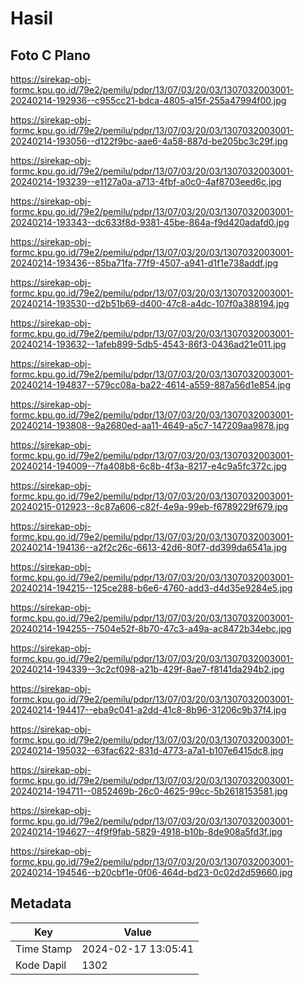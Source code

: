 # Hasil

## Foto C Plano

https://sirekap-obj-formc.kpu.go.id/79e2/pemilu/pdpr/13/07/03/20/03/1307032003001-20240214-192936--c955cc21-bdca-4805-a15f-255a47994f00.jpg

https://sirekap-obj-formc.kpu.go.id/79e2/pemilu/pdpr/13/07/03/20/03/1307032003001-20240214-193056--d122f9bc-aae6-4a58-887d-be205bc3c29f.jpg

https://sirekap-obj-formc.kpu.go.id/79e2/pemilu/pdpr/13/07/03/20/03/1307032003001-20240214-193239--e1127a0a-a713-4fbf-a0c0-4af8703eed6c.jpg

https://sirekap-obj-formc.kpu.go.id/79e2/pemilu/pdpr/13/07/03/20/03/1307032003001-20240214-193343--dc633f8d-9381-45be-864a-f9d420adafd0.jpg

https://sirekap-obj-formc.kpu.go.id/79e2/pemilu/pdpr/13/07/03/20/03/1307032003001-20240214-193436--85ba71fa-77f9-4507-a941-d1f1e738addf.jpg

https://sirekap-obj-formc.kpu.go.id/79e2/pemilu/pdpr/13/07/03/20/03/1307032003001-20240214-193530--d2b51b69-d400-47c8-a4dc-107f0a388194.jpg

https://sirekap-obj-formc.kpu.go.id/79e2/pemilu/pdpr/13/07/03/20/03/1307032003001-20240214-193632--1afeb899-5db5-4543-86f3-0436ad21e011.jpg

https://sirekap-obj-formc.kpu.go.id/79e2/pemilu/pdpr/13/07/03/20/03/1307032003001-20240214-194837--579cc08a-ba22-4614-a559-887a56d1e854.jpg

https://sirekap-obj-formc.kpu.go.id/79e2/pemilu/pdpr/13/07/03/20/03/1307032003001-20240214-193808--9a2680ed-aa11-4649-a5c7-147209aa9878.jpg

https://sirekap-obj-formc.kpu.go.id/79e2/pemilu/pdpr/13/07/03/20/03/1307032003001-20240214-194009--7fa408b8-6c8b-4f3a-8217-e4c9a5fc372c.jpg

https://sirekap-obj-formc.kpu.go.id/79e2/pemilu/pdpr/13/07/03/20/03/1307032003001-20240215-012923--8c87a606-c82f-4e9a-99eb-f6789229f679.jpg

https://sirekap-obj-formc.kpu.go.id/79e2/pemilu/pdpr/13/07/03/20/03/1307032003001-20240214-194136--a2f2c26c-6613-42d6-80f7-dd399da6541a.jpg

https://sirekap-obj-formc.kpu.go.id/79e2/pemilu/pdpr/13/07/03/20/03/1307032003001-20240214-194215--125ce288-b6e6-4760-add3-d4d35e9284e5.jpg

https://sirekap-obj-formc.kpu.go.id/79e2/pemilu/pdpr/13/07/03/20/03/1307032003001-20240214-194255--7504e52f-8b70-47c3-a49a-ac8472b34ebc.jpg

https://sirekap-obj-formc.kpu.go.id/79e2/pemilu/pdpr/13/07/03/20/03/1307032003001-20240214-194339--3c2cf098-a21b-429f-8ae7-f8141da294b2.jpg

https://sirekap-obj-formc.kpu.go.id/79e2/pemilu/pdpr/13/07/03/20/03/1307032003001-20240214-194417--eba9c041-a2dd-41c8-8b96-31206c9b37f4.jpg

https://sirekap-obj-formc.kpu.go.id/79e2/pemilu/pdpr/13/07/03/20/03/1307032003001-20240214-195032--63fac622-831d-4773-a7a1-b107e6415dc8.jpg

https://sirekap-obj-formc.kpu.go.id/79e2/pemilu/pdpr/13/07/03/20/03/1307032003001-20240214-194711--0852469b-26c0-4625-99cc-5b2618153581.jpg

https://sirekap-obj-formc.kpu.go.id/79e2/pemilu/pdpr/13/07/03/20/03/1307032003001-20240214-194627--4f9f9fab-5829-4918-b10b-8de908a5fd3f.jpg

https://sirekap-obj-formc.kpu.go.id/79e2/pemilu/pdpr/13/07/03/20/03/1307032003001-20240214-194546--b20cbf1e-0f06-464d-bd23-0c02d2d59660.jpg


## Metadata

| Key        | Value               |
| ---------- | ------------------- |
| Time Stamp | 2024-02-17 13:05:41 |
| Kode Dapil | 1302                |



